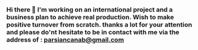 ### Hi there 👋 I'm working on an international project and a business plan to achieve real production. Wish to make positive turnover from scratch. thanks a lot for your attention and please do'nt hesitate to be in contact with me via the address of : parsiancanab@gmail.com 

<!--
**parsiancanab/parsiancanab** is a ✨ _special_ ✨ repository because its `README.md` (this file) appears on your GitHub profile.

Here are some ideas to get you started:

- 🔭 I’m currently working on ...
- 🌱 I’m currently learning ...
- 👯 I’m looking to collaborate on ...
- 🤔 I’m looking for help with ...
- 💬 Ask me about ...
- 📫 How to reach me: ...
- 😄 Pronouns: ...
- ⚡ Fun fact: ...
-->
